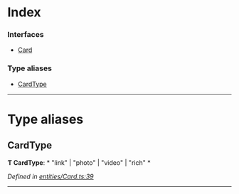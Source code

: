 

# Index

### Interfaces

* [Card](../interfaces/_entities_card_.card.md)

### Type aliases

* [CardType](_entities_card_.md#cardtype)

---

# Type aliases

<a id="cardtype"></a>

##  CardType

**Ƭ CardType**: * "link" &#124; "photo" &#124; "video" &#124; "rich"
*

*Defined in [entities/Card.ts:39](https://github.com/lagunehq/core/blob/daa242c/src/entities/Card.ts#L39)*

___

